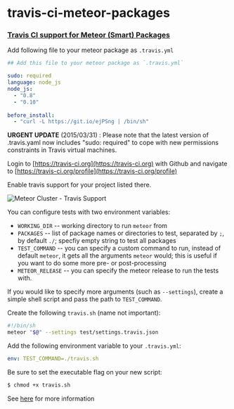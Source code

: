 travis-ci-meteor-packages
=========================

### [Travis CI support for Meteor (Smart) Packages](http://meteorhacks.com/travis-ci-support-for-meteor-packages.html)

Add following file to your meteor package as `.travis.yml`

```yaml
## Add this file to your meteor package as `.travis.yml`

sudo: required
language: node_js
node_js:
  - "0.8"
  - "0.10"
  
before_install:
  - "curl -L https://git.io/ejPSng | /bin/sh"

```

**URGENT UPDATE** (2015/03/31) : Please note that the latest version of .travis.yaml now includes "sudo: required" to cope with new permissions constraints in Travis virtual machines.

Login to [https://travis-ci.org](https://travis-ci.org) with Github and navigate to [https://travis-ci.org/profile](https://travis-ci.org/profile)

Enable travis support for your project listed there.

![Meteor Cluster - Travis Support](http://i.imgur.com/JY9o3xm.png)

You can configure tests with two environment variables:
 * `WORKING_DIR` -- working directory to run `meteor` from
 * `PACKAGES` -- list of package names or directories to test, separated by `;`, by default `./`; specfiy empty string to test all packages
 * `TEST_COMMAND` -- you can specify a custom command to run, instead of default `meteor`, it gets all the arguments `meteor` would; this is useful if you want to do some more pre- or post-processing
 * `METEOR_RELEASE` -- you can specify the meteor release to run the tests with.

If you would like to specify more arguments (such as `--settings`), create a simple shell script and pass the path to `TEST_COMMAND`.

Create the following `travis.sh` (name not important):
```bash
#!/bin/sh
meteor "$@" --settings test/settings.travis.json
```
Add the following environment variable to your `.travis.yml`:
```yaml
env: TEST_COMMAND=./travis.sh
```

Be sure to set the executable flag on your new script:
```bash
$ chmod +x travis.sh
```

See [here](http://meteorhacks.com/travis-ci-support-for-meteor-packages.html) for more information
